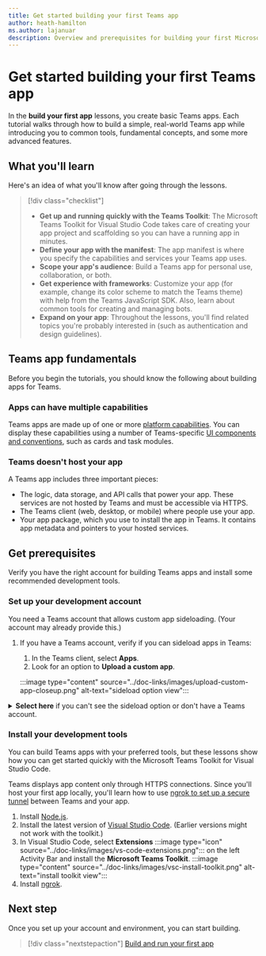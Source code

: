 ```yaml
---
title: Get started building your first Teams app
author: heath-hamilton
ms.author: lajanuar
description: Overview and prerequisites for building your first Microsoft Teams app
---
```

# Get started building your first Teams app

In the **build your first app** lessons, you create basic Teams apps. Each tutorial walks through how to build a simple, real-world Teams app while introducing you to common tools, fundamental concepts, and some more advanced features.

## What you'll learn

Here's an idea of what you'll know after going through the lessons.

> [!div class="checklist"]
  >
  > * **Get up and running quickly with the Teams Toolkit**: The Microsoft Teams Toolkit for Visual Studio Code takes care of creating your app project and scaffolding so you can have a running app in minutes.
  > * **Define your app with the manifest**: The app manifest is where you specify the capabilities and services your Teams app uses.
  > * **Scope your app's audience**: Build a Teams app for personal use, collaboration, or both.
  > * **Get experience with frameworks**: Customize your app (for example, change its color scheme to match the Teams theme) with help from the Teams JavaScript SDK. Also, learn about common tools for creating and managing bots.
  > * **Expand on your app**: Throughout the lessons, you'll find related topics you're probably interested in (such as authentication and design guidelines).

## Teams app fundamentals

Before you begin the tutorials, you should know the following about building apps for Teams.

### Apps can have multiple capabilities

Teams apps are made up of one or more [platform capabilities](../capabilities-overview.md). You can display these capabilities using a number of Teams-specific [UI components and conventions](../doc-links/teams-ui-conventions.md), such as cards and task modules.

### Teams doesn't host your app

A Teams app includes three important pieces:

* The logic, data storage, and API calls that power your app. These services are not hosted by Teams and must be accessible via HTTPS.
* The Teams client (web, desktop, or mobile) where people use your app.
* Your app package, which you use to install the app in Teams. It contains app metadata and pointers to your hosted services.

## Get prerequisites

Verify you have the right account for building Teams apps and install some recommended development tools.

### Set up your development account

You need a Teams account that allows custom app sideloading. (Your account may already provide this.)

1. If you have a Teams account, verify if you can sideload apps in Teams:
    1. In the Teams client, select **Apps**.
    1. Look for an option to **Upload a custom app**.

    :::image type="content" source="../doc-links/images/upload-custom-app-closeup.png" alt-text="sideload option view":::

<!-- markdownlint-disable MD033 -->
<details>

<summary><b>Select here</b> if you can't see the sideload option or don't have a Teams account.</summary>

You can get a free Teams test account that allows app sideloading by joining the Microsoft 365 developer program. (The registration process takes approximately two minutes.)

1. Go to the [Microsoft 365 developer program](https://developer.microsoft.com/microsoft-365/dev-program).
1. Select **Join Now** and follow the onscreen instructions.
1. When you get to the welcome screen, select **Set up E5 subscription**.
1. Set up your administrator account. Once you finish, you should see a screen like this.
:::image type="content" source="../doc-links/images/dev-program-subscription.png" alt-text="dev program subscription view":::
1. Log in to Teams using the administrator account you just set up.
1. Verify if you now have the **Upload a custom app** option.

</details>

### Install your development tools

You can build Teams apps with your preferred tools, but these lessons show how you can get started quickly with the Microsoft Teams Toolkit for Visual Studio Code.

Teams displays app content only through HTTPS connections. Since you'll host your first app locally, you'll learn how to use [ngrok to set up a secure tunnel](../doc-links/debug.md#locally-hosted) between Teams and your app.

1. Install [Node.js](https://nodejs.org/en/).
1. Install the latest version of [Visual Studio Code](https://code.visualstudio.com/download). (Earlier versions might not work with the toolkit.)
1. In Visual Studio Code, select **Extensions** :::image type="icon" source="../doc-links/images/vs-code-extensions.png"::: on the left Activity Bar and install the **Microsoft Teams Toolkit**.
    :::image type="content" source="../doc-links/images/vsc-install-toolkit.png" alt-text="install toolkit view":::
1. Install [ngrok](https://ngrok.com/download).

## Next step

Once you set up your account and environment, you can start building.

> [!div class="nextstepaction"]
> [Build and run your first app](../build-your-first-app/build-and-run.md)
